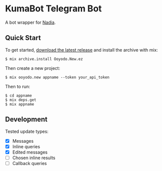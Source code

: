 # KumaBot Telegram Bot

A bot wrapper for [Nadia](https://github.com/zhyu/nadia).

## Quick Start

To get started, [download the latest release](https://github.com/rekyuu/ooyodo/releases) and install the archive with mix:

```
$ mix archive.install Ooyodo.New.ez
```

Then create a new project:

```
$ mix ooyodo.new appname --token your_api_token
```

Then to run:

```
$ cd appname
$ mix deps.get
$ mix appname
```

## Development

Tested update types:

- [x] Messages
- [x] Inline queries
- [x] Edited messages
- [ ] Chosen inline results
- [ ] Callback queries
